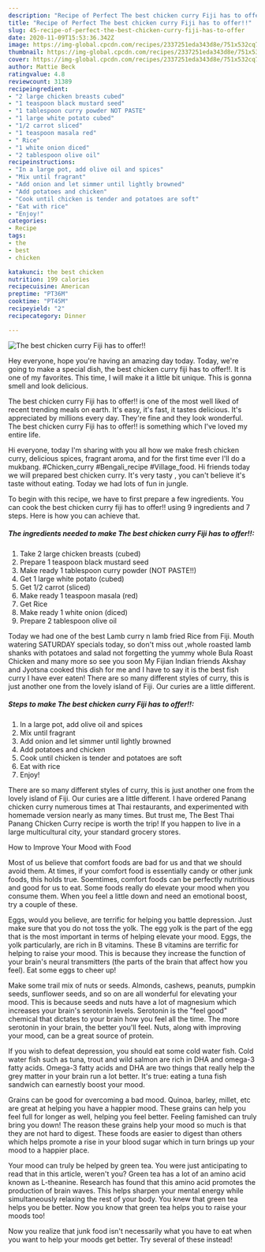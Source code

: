 ```yaml
---
description: "Recipe of Perfect The best chicken curry Fiji has to offer!!"
title: "Recipe of Perfect The best chicken curry Fiji has to offer!!"
slug: 45-recipe-of-perfect-the-best-chicken-curry-fiji-has-to-offer
date: 2020-11-09T15:53:36.342Z
image: https://img-global.cpcdn.com/recipes/2337251eda343d8e/751x532cq70/the-best-chicken-curry-fiji-has-to-offer-recipe-main-photo.jpg
thumbnail: https://img-global.cpcdn.com/recipes/2337251eda343d8e/751x532cq70/the-best-chicken-curry-fiji-has-to-offer-recipe-main-photo.jpg
cover: https://img-global.cpcdn.com/recipes/2337251eda343d8e/751x532cq70/the-best-chicken-curry-fiji-has-to-offer-recipe-main-photo.jpg
author: Mattie Beck
ratingvalue: 4.8
reviewcount: 31389
recipeingredient:
- "2 large chicken breasts cubed"
- "1 teaspoon black mustard seed"
- "1 tablespoon curry powder NOT PASTE"
- "1 large white potato cubed"
- "1/2 carrot sliced"
- "1 teaspoon masala red"
- " Rice"
- "1 white onion diced"
- "2 tablespoon olive oil"
recipeinstructions:
- "In a large pot, add olive oil and spices"
- "Mix until fragrant"
- "Add onion and let simmer until lightly browned"
- "Add potatoes and chicken"
- "Cook until chicken is tender and potatoes are soft"
- "Eat with rice"
- "Enjoy!"
categories:
- Recipe
tags:
- the
- best
- chicken

katakunci: the best chicken 
nutrition: 199 calories
recipecuisine: American
preptime: "PT36M"
cooktime: "PT45M"
recipeyield: "2"
recipecategory: Dinner

---
```



![The best chicken curry Fiji has to offer!!](https://img-global.cpcdn.com/recipes/2337251eda343d8e/751x532cq70/the-best-chicken-curry-fiji-has-to-offer-recipe-main-photo.jpg)

Hey everyone, hope you're having an amazing day today. Today, we're going to make a special dish, the best chicken curry fiji has to offer!!. It is one of my favorites. This time, I will make it a little bit unique. This is gonna smell and look delicious.

The best chicken curry Fiji has to offer!! is one of the most well liked of recent trending meals on earth. It's easy, it's fast, it tastes delicious. It's appreciated by millions every day. They're fine and they look wonderful. The best chicken curry Fiji has to offer!! is something which I've loved my entire life.

Hi everyone, today I&#39;m sharing with you all how we make fresh chicken curry, delicious spices, fragrant aroma, and for the first time ever I&#39;ll do a mukbang. #Chicken_curry #Bengali_recipe #Village_food. Hi friends today we will prepared best chicken curry. It&#39;s very tasty , you can&#39;t believe it&#39;s taste without eating. Today we had lots of fun in jungle.


To begin with this recipe, we have to first prepare a few ingredients. You can cook the best chicken curry fiji has to offer!! using 9 ingredients and 7 steps. Here is how you can achieve that.

<!--inarticleads1-->

##### The ingredients needed to make The best chicken curry Fiji has to offer!!:

1. Take 2 large chicken breasts (cubed)
1. Prepare 1 teaspoon black mustard seed
1. Make ready 1 tablespoon curry powder (NOT PASTE!!)
1. Get 1 large white potato (cubed)
1. Get 1/2 carrot (sliced)
1. Make ready 1 teaspoon masala (red)
1. Get  Rice
1. Make ready 1 white onion (diced)
1. Prepare 2 tablespoon olive oil


Today we had one of the best Lamb curry n lamb fried Rice from Fiji. Mouth watering SATURDAY specials today, so don&#39;t miss out ,whole roasted lamb shanks with potatoes and salad not forgetting the yummy whole Bula Roast Chicken and many more so see you soon  My Fijian Indian friends Akshay and Jyotsna cooked this dish for me and I have to say it is the best fish curry I have ever eaten! There are so many different styles of curry, this is just another one from the lovely island of Fiji. Our curies are a little different. 

<!--inarticleads2-->

##### Steps to make The best chicken curry Fiji has to offer!!:

1. In a large pot, add olive oil and spices
1. Mix until fragrant
1. Add onion and let simmer until lightly browned
1. Add potatoes and chicken
1. Cook until chicken is tender and potatoes are soft
1. Eat with rice
1. Enjoy!


There are so many different styles of curry, this is just another one from the lovely island of Fiji. Our curies are a little different. I have ordered Panang chicken curry numerous times at Thai restaurants, and experimented with homemade version nearly as many times. But trust me, The Best Thai Panang Chicken Curry recipe is worth the trip! If you happen to live in a large multicultural city, your standard grocery stores. 

How to Improve Your Mood with Food


Most of us believe that comfort foods are bad for us and that we should avoid them. At times, if your comfort food is essentially candy or other junk foods, this holds true. Soemtimes, comfort foods can be perfectly nutritious and good for us to eat. Some foods really do elevate your mood when you consume them. When you feel a little down and need an emotional boost, try a couple of these.

Eggs, would you believe, are terrific for helping you battle depression. Just make sure that you do not toss the yolk. The egg yolk is the part of the egg that is the most important in terms of helping elevate your mood. Eggs, the yolk particularly, are rich in B vitamins. These B vitamins are terrific for helping to raise your mood. This is because they increase the function of your brain's neural transmitters (the parts of the brain that affect how you feel). Eat some eggs to cheer up!

Make some trail mix of nuts or seeds. Almonds, cashews, peanuts, pumpkin seeds, sunflower seeds, and so on are all wonderful for elevating your mood. This is because seeds and nuts have a lot of magnesium which increases your brain's serotonin levels. Serotonin is the "feel good" chemical that dictates to your brain how you feel all the time. The more serotonin in your brain, the better you'll feel. Nuts, along with improving your mood, can be a great source of protein.

If you wish to defeat depression, you should eat some cold water fish. Cold water fish such as tuna, trout and wild salmon are rich in DHA and omega-3 fatty acids. Omega-3 fatty acids and DHA are two things that really help the grey matter in your brain run a lot better. It's true: eating a tuna fish sandwich can earnestly boost your mood. 

Grains can be good for overcoming a bad mood. Quinoa, barley, millet, etc are great at helping you have a happier mood. These grains can help you feel full for longer as well, helping you feel better. Feeling famished can truly bring you down! The reason these grains help your mood so much is that they are not hard to digest. These foods are easier to digest than others which helps promote a rise in your blood sugar which in turn brings up your mood to a happier place.

Your mood can truly be helped by green tea. You were just anticipating to read that in this article, weren't you? Green tea has a lot of an amino acid known as L-theanine. Research has found that this amino acid promotes the production of brain waves. This helps sharpen your mental energy while simultaneously relaxing the rest of your body. You knew that green tea helps you be better. Now you know that green tea helps you to raise your moods too!

Now you realize that junk food isn't necessarily what you have to eat when you want to help your moods get better. Try several of these instead!


